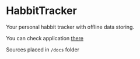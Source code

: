 # HabbitTracker
Your personal habbit tracker with offline data storing.

You can check application [there](https://bigmakcode.github.io/HabbitTracker/)

Sources placed in `/docs` folder
